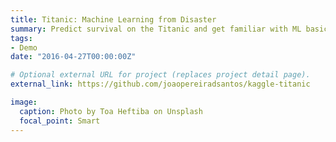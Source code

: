 ```yaml
---
title: Titanic: Machine Learning from Disaster
summary: Predict survival on the Titanic and get familiar with ML basics.
tags:
- Demo
date: "2016-04-27T00:00:00Z"

# Optional external URL for project (replaces project detail page).
external_link: https://github.com/joaopereiradsantos/kaggle-titanic

image:
  caption: Photo by Toa Heftiba on Unsplash
  focal_point: Smart
---
```

